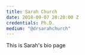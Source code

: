 ```yaml
---
title: Sarah Church
date: 2018-09-07 20:20:00 Z
credentials: Ph.D.
medium: "@drsarahchurch"
---
```


This is Sarah's bio page